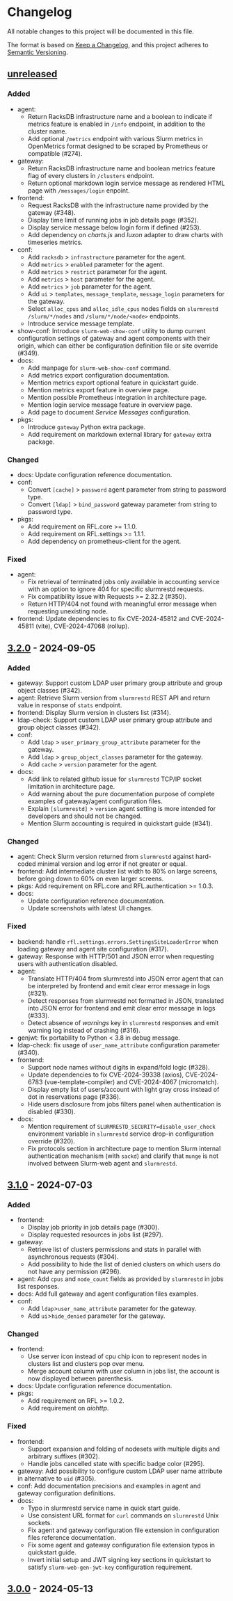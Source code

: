 # Changelog

All notable changes to this project will be documented in this file.

The format is based on [Keep a Changelog](https://keepachangelog.com/en/1.0.0/),
and this project adheres to [Semantic Versioning](https://semver.org/spec/v2.0.0.html).

## [unreleased]

### Added
- agent:
  - Return RacksDB infrastructure name and a boolean to indicate if metrics
    feature is enabled in `/info` endpoint, in addition to the cluster name.
  - Add optional `/metrics` endpoint with various Slurm metrics in OpenMetrics
    format designed to be scraped by Prometheus or compatible (#274).
- gateway:
  - Return RacksDB infrastructure name and boolean metrics feature flag of every
    clusters in `/clusters` endpoint.
  - Return optional markdown login service message as rendered HTML page with
    `/messages/login` enpoint.
- frontend:
  - Request RacksDB with the infrastructure name provided by the gateway (#348).
  - Display time limit of running jobs in job details page (#352).
  - Display service message below login form if defined (#253).
  - Add dependency on _charts.js_ and _luxon_ adapter to draw charts with
    timeseries metrics.
- conf:
  - Add `racksdb` > `infrastructure` parameter for the agent.
  - Add `metrics` > `enabled` parameter for the agent.
  - Add `metrics` > `restrict` parameter for the agent.
  - Add `metrics` > `host` parameter for the agent.
  - Add `metrics` > `job` parameter for the agent.
  - Add `ui` > `templates`, `message_template`, `message_login` parameters for
    the gateway.
  - Select `alloc_cpus` and `alloc_idle_cpus` nodes fields on `slurmrestd`
    `/slurm/*/nodes` and `/slurm/*/node/<node>` endpoints.
  - Introduce service message template.
- show-conf: Introduce `slurm-web-show-conf` utility to dump current
  configuration settings of gateway and agent components with their origin,
  which can either be configuration definition file or site override (#349).
- docs:
  - Add manpage for `slurm-web-show-conf` command.
  - Add metrics export configuration documentation.
  - Mention metrics export optional feature in quickstart guide.
  - Mention metrics export feature in overview page.
  - Mention possible Prometheus integration in architecture page.
  - Mention login service message feature in overview page.
  - Add page to document _Service Messages_ configuration.
- pkgs:
  - Introduce `gateway` Python extra package.
  - Add requirement on markdown external library for `gateway` extra package.

### Changed
- docs: Update configuration reference documentation.
- conf:
  - Convert `[cache]` > `password` agent parameter from string to password type.
  - Convert `[ldap]` > `bind_password` gateway parameter from string to password
    type.
- pkgs:
  - Add requirement on RFL.core >= 1.1.0.
  - Add requirement on RFL.settings >= 1.1.1.
  - Add dependency on prometheus-client for the agent.

### Fixed
- agent:
  - Fix retrieval of terminated jobs only available in accounting service with
    an option to ignore 404 for specific slurmrestd requests.
  - Fix compatibility issue with Requests >= 2.32.2 (#350).
  - Return HTTP/404 not found with meaningful error message when requesting
    unexisting node.
- frontend: Update dependencies to fix CVE-2024-45812 and CVE-2024-45811 (vite),
  CVE-2024-47068 (rollup).

## [3.2.0] - 2024-09-05

### Added
- gateway: Support custom LDAP user primary group attribute and group object
  classes (#342).
- agent: Retrieve Slurm version from `slurmrestd` REST API and return value in
  response of `stats` endpoint.
- frontend: Display Slurm version in clusters list (#314).
- ldap-check: Support custom LDAP user primary group attribute and group object
  classes (#342).
- conf:
  - Add `ldap` > `user_primary_group_attribute` parameter for the gateway.
  - Add `ldap` > `group_object_classes` parameter for the gateway.
  - Add `cache` > `version` parameter for the agent.
- docs:
  - Add link to related github issue for `slurmrestd` TCP/IP socket limitation
    in architecture page.
  - Add warning about the pure documentation purpose of complete examples of
    gateway/agent configuration files.
  - Explain `[slurmrestd]` > `version` agent setting is more intended for
    developers and should not be changed.
  - Mention Slurm accounting is required in quickstart guide (#341).

### Changed
- agent: Check Slurm version returned from `slurmrestd` against hard-coded
  minimal version and log error if not greater or equal.
- frontend: Add intermediate cluster list width to 80% on large screens, before
  going down to 60% on even larger screens.
- pkgs: Add requirement on RFL.core and RFL.authentication >= 1.0.3.
- docs:
  - Update configuration reference documentation.
  - Update screenshots with latest UI changes.

### Fixed
- backend: handle `rfl.settings.errors.SettingsSiteLoaderError` when loading
  gateway and agent site configuration (#317).
- gateway: Response with HTTP/501 and JSON error when requesting users with
  authentication disabled.
- agent:
  - Translate HTTP/404 from slurmrestd into JSON error agent that can be
    interpreted by frontend and emit clear error message in logs (#321).
  - Detect responses from slurmrestd not formatted in JSON, translated into JSON
    error for frontend and emit clear error message in logs (#333).
  - Detect absence of _warnings_ key in `slurmrestd` responses and emit warning
    log instead of crashing (#316).
- genjwt: fix portability to Python < 3.8 in debug message.
- ldap-check: fix usage of `user_name_attribute` configuration parameter (#340).
- frontend:
  - Support node names without digits in expand/fold logic (#328).
  - Update dependencies to fix CVE-2024-39338 (axios),
    CVE-2024-6783 (vue-template-compiler) and CVE-2024-4067 (micromatch).
  - Display empty list of users/account with light gray cross instead of dot in
    reservations page (#336).
  - Hide users disclosure from jobs filters panel when authentication is
    disabled (#330).
- docs:
  - Mention requirement of `SLURMRESTD_SECURITY=disable_user_check` environment
    variable in `slurmrestd` service drop-in configuration override (#320).
  - Fix protocols section in architecture page to mention Slurm internal
    authentication mechanism (with `sackd`) and clarify that `munge` is not
    involved between Slurm-web agent and `slurmrestd`.

## [3.1.0] - 2024-07-03

### Added
- frontend:
  - Display job priority in job details page (#300).
  - Display requested resources in jobs list (#297).
- gateway:
  - Retrieve list of clusters permissions and stats in parallel with
    asynchronous requests (#304).
  - Add possibility to hide the list of denied clusters on which users do not
    have any permission (#296).
- agent: Add `cpus` and `node_count` fields as provided by `slurmrestd` in jobs
  list responses.
- docs: Add full gateway and agent configuration files examples.
- conf:
  - Add `ldap`>`user_name_attribute` parameter for the gateway.
  - Add `ui`>`hide_denied` parameter for the gateway.

### Changed
- frontend:
  - Use server icon instead of cpu chip icon to represent nodes in clusters list
    and clusters pop over menu.
  - Merge account column with user column in jobs list, the account is now
    displayed between parenthesis.
- docs: Update configuration reference documentation.
- pkgs:
  - Add requirement on RFL >= 1.0.2.
  - Add requirement on _aiohttp_.

### Fixed
- frontend:
  - Support expansion and folding of nodesets with multiple digits and arbitrary
    suffixes (#302).
  - Handle jobs cancelled state with specific badge color (#295).
- gateway: Add possibility to configure custom LDAP user name attribute in
  alternative to `uid` (#305).
- conf: Add documentation precisions and examples in agent and gateway
  configuration definitions.
- docs:
  - Typo in slurmrestd service name in quick start guide.
  - Use consistent URL format for `curl` commands on `slurmrestd` Unix sockets.
  - Fix agent and gateway configuration file extension in configuration files
    reference documentation.
  - Fix some agent and gateway configuration file extension typos in quickstart
    guide.
  - Invert initial setup and JWT signing key sections in quickstart to satisfy
    `slurm-web-gen-jwt-key` configuration requirement.

## [3.0.0] - 2024-05-13

[unreleased]: https://github.com/rackslab/Slurm-web/compare/v3.2.0...HEAD
[3.2.0]: https://github.com/rackslab/Slurm-web/releases/tag/v3.2.0
[3.1.0]: https://github.com/rackslab/Slurm-web/releases/tag/v3.1.0
[3.0.0]: https://github.com/rackslab/Slurm-web/releases/tag/v3.0.0
